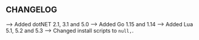 ## CHANGELOG

⟶ Added dotNET 2.1, 3.1 and 5.0
⟶ Added Go 1.15 and 1.14
⟶ Added Lua 5.1, 5.2 and 5.3
⟶ Changed install scripts to `null,`.